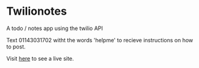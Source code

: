 Twilionotes
===========

A todo / notes app using the twilio API

Text 01143031702 witht the words 'helpme' to recieve instructions on how to post.

Visit [here](http://everythingrob.co.uk/stuff/Twilionotes/) to see a live site.
